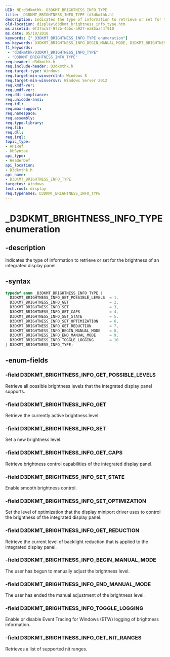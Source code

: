 ```yaml
---
UID: NE:d3dkmthk._D3DKMT_BRIGHTNESS_INFO_TYPE
title: _D3DKMT_BRIGHTNESS_INFO_TYPE (d3dkmthk.h)
description: Indicates the type of information to retrieve or set for the brightness of an integrated display panel.
old-location: display\d3dkmt_brightness_info_type.htm
ms.assetid: 0f37ac57-9f3b-4bbc-a927-ea85aa44f910
ms.date: 05/10/2018
keywords: ["_D3DKMT_BRIGHTNESS_INFO_TYPE enumeration"]
ms.keywords: D3DKMT_BRIGHTNESS_INFO_BEGIN_MANUAL_MODE, D3DKMT_BRIGHTNESS_INFO_END_MANUAL_MODE, D3DKMT_BRIGHTNESS_INFO_GET, D3DKMT_BRIGHTNESS_INFO_GET_CAPS, D3DKMT_BRIGHTNESS_INFO_GET_POSSIBLE_LEVELS, D3DKMT_BRIGHTNESS_INFO_GET_REDUCTION, D3DKMT_BRIGHTNESS_INFO_SET, D3DKMT_BRIGHTNESS_INFO_SET_OPTIMIZATION, D3DKMT_BRIGHTNESS_INFO_SET_STATE, D3DKMT_BRIGHTNESS_INFO_TOGGLE_LOGGING, D3DKMT_BRIGHTNESS_INFO_TYPE, D3DKMT_BRIGHTNESS_INFO_TYPE enumeration [Display Devices], _D3DKMT_BRIGHTNESS_INFO_TYPE, d3dkmthk/D3DKMT_BRIGHTNESS_INFO_BEGIN_MANUAL_MODE, d3dkmthk/D3DKMT_BRIGHTNESS_INFO_END_MANUAL_MODE, d3dkmthk/D3DKMT_BRIGHTNESS_INFO_GET, d3dkmthk/D3DKMT_BRIGHTNESS_INFO_GET_CAPS, d3dkmthk/D3DKMT_BRIGHTNESS_INFO_GET_POSSIBLE_LEVELS, d3dkmthk/D3DKMT_BRIGHTNESS_INFO_GET_REDUCTION, d3dkmthk/D3DKMT_BRIGHTNESS_INFO_SET, d3dkmthk/D3DKMT_BRIGHTNESS_INFO_SET_OPTIMIZATION, d3dkmthk/D3DKMT_BRIGHTNESS_INFO_SET_STATE, d3dkmthk/D3DKMT_BRIGHTNESS_INFO_TOGGLE_LOGGING, d3dkmthk/D3DKMT_BRIGHTNESS_INFO_TYPE, display.d3dkmt_brightness_info_type
f1_keywords:
 - "d3dkmthk/D3DKMT_BRIGHTNESS_INFO_TYPE"
 - "D3DKMT_BRIGHTNESS_INFO_TYPE"
req.header: d3dkmthk.h
req.include-header: D3dkmthk.h
req.target-type: Windows
req.target-min-winverclnt: Windows 8
req.target-min-winversvr: Windows Server 2012
req.kmdf-ver:
req.umdf-ver:
req.ddi-compliance:
req.unicode-ansi:
req.idl:
req.max-support:
req.namespace:
req.assembly:
req.type-library:
req.lib:
req.dll:
req.irql:
topic_type:
- APIRef
- kbSyntax
api_type:
- HeaderDef
api_location:
- D3dkmthk.h
api_name:
- D3DKMT_BRIGHTNESS_INFO_TYPE
targetos: Windows
tech.root: display
req.typenames: D3DKMT_BRIGHTNESS_INFO_TYPE
---
```


# _D3DKMT_BRIGHTNESS_INFO_TYPE enumeration


## -description


Indicates the type of information to retrieve or set for the brightness of an integrated display panel.


## -syntax


```cpp
typedef enum _D3DKMT_BRIGHTNESS_INFO_TYPE {
  D3DKMT_BRIGHTNESS_INFO_GET_POSSIBLE_LEVELS  = 1,
  D3DKMT_BRIGHTNESS_INFO_GET                  = 2,
  D3DKMT_BRIGHTNESS_INFO_SET                  = 3,
  D3DKMT_BRIGHTNESS_INFO_GET_CAPS             = 4,
  D3DKMT_BRIGHTNESS_INFO_SET_STATE            = 5,
  D3DKMT_BRIGHTNESS_INFO_SET_OPTIMIZATION     = 6,
  D3DKMT_BRIGHTNESS_INFO_GET_REDUCTION        = 7,
  D3DKMT_BRIGHTNESS_INFO_BEGIN_MANUAL_MODE    = 8,
  D3DKMT_BRIGHTNESS_INFO_END_MANUAL_MODE      = 9,
  D3DKMT_BRIGHTNESS_INFO_TOGGLE_LOGGING       = 10
} D3DKMT_BRIGHTNESS_INFO_TYPE;
```


## -enum-fields




### -field D3DKMT_BRIGHTNESS_INFO_GET_POSSIBLE_LEVELS

Retrieve all possible brightness levels that the integrated display panel supports.


### -field D3DKMT_BRIGHTNESS_INFO_GET

Retrieve the currently active brightness level.


### -field D3DKMT_BRIGHTNESS_INFO_SET

 Set a new brightness level.


### -field D3DKMT_BRIGHTNESS_INFO_GET_CAPS

Retrieve brightness control capabilities of the integrated display panel.


### -field D3DKMT_BRIGHTNESS_INFO_SET_STATE

Enable smooth brightness control.


### -field D3DKMT_BRIGHTNESS_INFO_SET_OPTIMIZATION

Set the level of optimization that the display miniport driver uses to control the brightness of the integrated display panel.


### -field D3DKMT_BRIGHTNESS_INFO_GET_REDUCTION

Retrieve the current level of backlight reduction that is applied to the integrated display panel.


### -field D3DKMT_BRIGHTNESS_INFO_BEGIN_MANUAL_MODE

The user has begun to manually adjust the brightness level.


### -field D3DKMT_BRIGHTNESS_INFO_END_MANUAL_MODE

The user has ended the manual adjustment of the brightness level.


### -field D3DKMT_BRIGHTNESS_INFO_TOGGLE_LOGGING

Enable or disable Event Tracing for Windows (ETW) logging of brightness information.

### -field D3DKMT_BRIGHTNESS_INFO_GET_NIT_RANGES

Retrieves a list of supported nit ranges.
